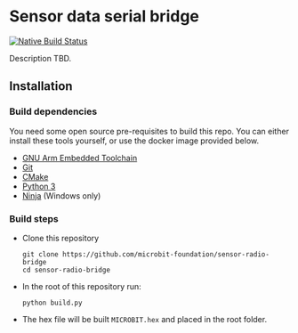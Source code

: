 # Sensor data serial bridge

[![Native Build Status](https://github.com/microbit-foundation/sensor-radio-bridge/actions/workflows/build.yml/badge.svg)](https://github.com/microbit-foundation/sensor-radio-bridge/actions/workflows/build.yml)

Description TBD.


## Installation

### Build dependencies

You need some open source pre-requisites to build this repo. You can either install these tools yourself, or use the docker image provided below.

- [GNU Arm Embedded Toolchain](https://developer.arm.com/tools-and-software/open-source-software/developer-tools/gnu-toolchain/gnu-rm/downloads)
- [Git](https://git-scm.com)
- [CMake](https://cmake.org/download/)
- [Python 3](https://www.python.org/downloads/)
- [Ninja](https://ninja-build.org/) (Windows only)


### Build steps

- Clone this repository
  ```
  git clone https://github.com/microbit-foundation/sensor-radio-bridge
  cd sensor-radio-bridge
  ```
- In the root of this repository run:
  ```
  python build.py
  ```
- The hex file will be built `MICROBIT.hex` and placed in the root folder.
